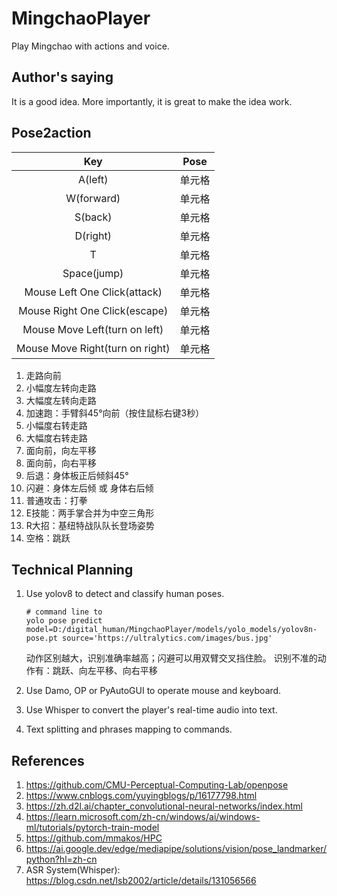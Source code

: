 # MingchaoPlayer
Play Mingchao with actions and voice.
## Author's saying
It is a good idea. More importantly, it is great to make the idea work.

## Pose2action
| Key | Pose |
| :----:| :----: | 
| A(left) | 单元格 |
| W(forward) | 单元格 |
| S(back) | 单元格 |
| D(right) | 单元格 |
| T | 单元格 |
| Space(jump) | 单元格 |
| Mouse Left One Click(attack) | 单元格 |
| Mouse Right One Click(escape) | 单元格 |
| Mouse Move Left(turn on left) | 单元格 |
| Mouse Move Right(turn on right) | 单元格 |

1. 走路向前
2. 小幅度左转向走路
3. 大幅度左转向走路
4. 加速跑：手臂斜45°向前（按住鼠标右键3秒）
5. 小幅度右转走路
6. 大幅度右转走路
7. 面向前，向左平移
8. 面向前，向右平移
9. 后退：身体板正后倾斜45°
10. 闪避：身体左后倾 或 身体右后倾
11. 普通攻击：打拳
12. E技能：两手掌合并为中空三角形
13. R大招：基纽特战队队长登场姿势
14. 空格：跳跃

## Technical Planning
1. Use yolov8 to detect and classify human poses.
   ```
   # command line to 
   yolo pose predict model=D:/digital_human/MingchaoPlayer/models/yolo_models/yolov8n-pose.pt source='https://ultralytics.com/images/bus.jpg'
   ```
   动作区别越大，识别准确率越高；闪避可以用双臂交叉挡住脸。
   识别不准的动作有：跳跃、向左平移、向右平移

2. Use Damo, OP or PyAutoGUI to operate mouse and keyboard.
3. Use Whisper to convert the player's real-time audio into text.
4. Text splitting and phrases mapping to commands. 

## References
1. https://github.com/CMU-Perceptual-Computing-Lab/openpose
2. https://www.cnblogs.com/yuyingblogs/p/16177798.html
3. https://zh.d2l.ai/chapter_convolutional-neural-networks/index.html
4. https://learn.microsoft.com/zh-cn/windows/ai/windows-ml/tutorials/pytorch-train-model
5. https://github.com/mmakos/HPC
6. https://ai.google.dev/edge/mediapipe/solutions/vision/pose_landmarker/python?hl=zh-cn
7. ASR System(Whisper): https://blog.csdn.net/lsb2002/article/details/131056566
